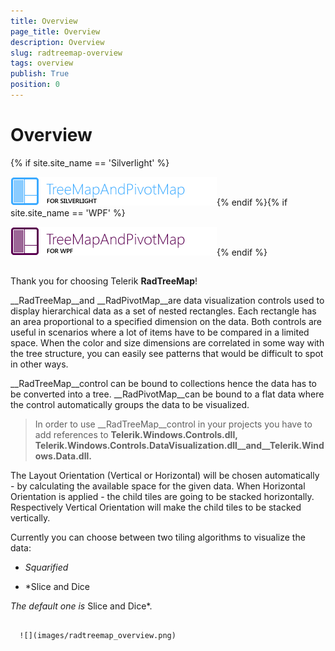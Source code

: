 ```yaml
---
title: Overview
page_title: Overview
description: Overview
slug: radtreemap-overview
tags: overview
publish: True
position: 0
---
```


# Overview

{% if site.site_name == 'Silverlight' %}

![radtreemapandpivotmap sl](images/radtreemapandpivotmap_sl.png){% endif %}{% if site.site_name == 'WPF' %}

![radtreemapandpivotmap wpf](images/radtreemapandpivotmap_wpf.png){% endif %}

## 

Thank you for choosing Telerik __RadTreeMap__!

__RadTreeMap__and __RadPivotMap__are data visualization controls used to display hierarchical data as a set of nested rectangles. Each rectangle has an area proportional to a specified dimension on the data. Both controls are useful in scenarios where a lot of items have to be compared in a limited space. When the color and size dimensions are correlated in some way with the tree structure, you can easily see patterns that would be difficult to spot in other ways.

__RadTreeMap__control can be bound to collections hence the data has to be converted into a tree. __RadPivotMap__can be bound to a flat data where the control automatically groups the data to be visualized.

>In order to use __RadTreeMap__control in your projects you have to add references to __Telerik.Windows.Controls.dll, Telerik.Windows.Controls.DataVisualization.dll__and__Telerik.Windows.Data.dll.__

The Layout Orientation (Vertical or Horizontal) will be chosen automatically - by calculating the available space for the given data. When Horizontal Orientation is applied - the child tiles are going to be stacked horizontally. Respectively Vertical Orientation will make the child tiles to be stacked vertically.

Currently you can choose between two tiling algorithms to visualize the data:

* *Squarified*

* *Slice and Dice

*The default one is* Slice and Dice*.




         
      ![](images/radtreemap_overview.png)
